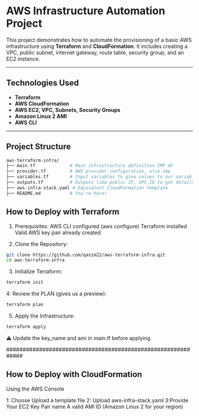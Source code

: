 # AWS Infrastructure Automation Project

This project demonstrates how to automate the provisioning of a basic AWS infrastructure using **Terraform** and **CloudFormation**. It includes creating a VPC, public subnet, internet gateway, route table, security group, and an EC2 instance.

---

## Technologies Used

- **Terraform**
- **AWS CloudFormation**
- **AWS EC2, VPC, Subnets, Security Groups**
- **Amazon Linux 2 AMI**
- **AWS CLI**

---

## Project Structure

```bash
aws-terraform-infra/
├── main.tf             # Main infrastructure definition IMP AF
├── provider.tf         # AWS provider configuration, also imp
├── variables.tf        # Input variables to give values to our variables also not super imp
├── outputs.tf          # Outputs like public IP, VPC ID to get details nothing special
├── aws-infra-stack.yaml # Equivalent CloudFormation template
├── README.md           # You're here!
```


## How to Deploy with Terraform

1. Prerequisites:
AWS CLI configured (aws configure)
Terraform installed
Valid AWS key pair already created

2. Clone the Repository:
```bash
git clone https://github.com/qasim22/aws-terraform-infra.git
cd aws-terraform-infra
```
3. Initialize Terraform:
```bash
terraform init
```
4: Review the PLAN (gives us a preview):
```bash
terraform plan
```

5. Apply the Infrastructure:
```bash
terraform apply
```
⚠️ Update the key_name and ami in main.tf before applying.





#############################################################

## How to Deploy with CloudFormation
Using the AWS Console

1: Choose Upload a template file
2: Upload aws-infra-stack.yaml
3:Provide
  Your EC2 Key Pair name
  A valid AMI ID (Amazon Linux 2 for your region)
   
   
